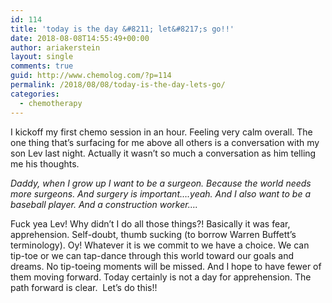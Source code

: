```yaml
---
id: 114
title: 'today is the day &#8211; let&#8217;s go!!'
date: 2018-08-08T14:55:49+00:00
author: ariakerstein
layout: single
comments: true
guid: http://www.chemolog.com/?p=114
permalink: /2018/08/08/today-is-the-day-lets-go/
categories:
  - chemotherapy
---
```

I kickoff my first chemo session in an hour. Feeling very calm overall. The one thing that&#8217;s surfacing for me above all others is a conversation with my son Lev last night. Actually it wasn&#8217;t so much a conversation as him telling me his thoughts.

_Daddy, when I grow up I want to be a surgeon. Because the world needs more surgeons. And surgery is important&#8230;.yeah. And I also want to be a baseball player. And a construction worker&#8230;._

Fuck yea Lev! Why didn&#8217;t I do all those things?! Basically it was fear, apprehension. Self-doubt, thumb sucking (to borrow Warren Buffett&#8217;s terminology). Oy! Whatever it is we commit to we have a choice. We can tip-toe or we can tap-dance through this world toward our goals and dreams. No tip-toeing moments will be missed. And I hope to have fewer of them moving forward. Today certainly is not a day for apprehension. The path forward is clear.  Let&#8217;s do this!!